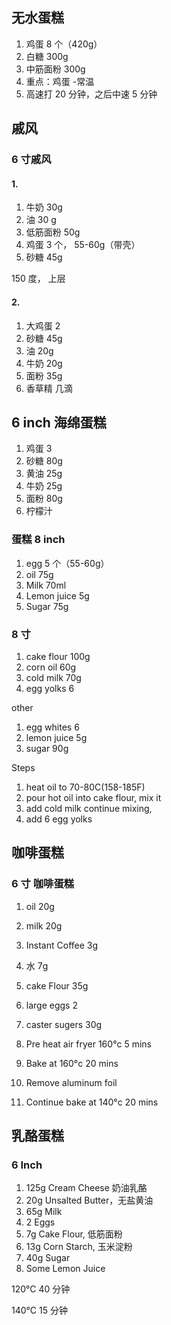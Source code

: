 ## 无水蛋糕

1. 鸡蛋 8 个（420g）
2. 白糖 300g
3. 中筋面粉 300g
4. 重点：鸡蛋 -常温
5. 高速打 20 分钟，之后中速 5 分钟

## 戚风

### 6 寸戚风

#### 1.

1. 牛奶 30g
2. 油 30 g
3. 低筋面粉 50g
4. 鸡蛋 3 个， 55-60g（带壳）
5. 砂糖 45g

150 度， 上层

#### 2.

1. 大鸡蛋 2
2. 砂糖 45g
3. 油 20g
4. 牛奶 20g
5. 面粉 35g
6. 香草精 几滴

## 6 inch 海绵蛋糕

1. 鸡蛋 3
2. 砂糖 80g
3. 黄油 25g
4. 牛奶 25g
5. 面粉 80g
6. 柠檬汁

### 蛋糕 8 inch

1. egg 5 个（55-60g）
2. oil 75g
3. Milk 70ml
4. Lemon juice 5g
5. Sugar 75g

### 8 寸

1. cake flour 100g
2. corn oil 60g
3. cold milk 70g
4. egg yolks 6

other

1. egg whites 6
2. lemon juice 5g
3. sugar 90g

Steps

1. heat oil to 70-80C(158-185F)
2. pour hot oil into cake flour, mix it
3. add cold milk continue mixing,
4. add 6 egg yolks

## 咖啡蛋糕

### 6 寸 咖啡蛋糕

1. oil 20g
2. milk 20g
3. Instant Coffee 3g
4. 水 7g
5. cake Flour 35g
6. large eggs 2
7. caster sugers 30g

8. Pre heat air fryer 160°c 5 mins
9. Bake at 160°c 20 mins
10. Remove aluminum foil
11. Continue bake at 140°c 20 mins

## 乳酪蛋糕

### 6 Inch

1. 125g Cream Cheese 奶油乳酪
2. 20g Unsalted Butter，无盐黄油
3. 65g Milk
4. 2 Eggs
5. 7g Cake Flour, 低筋面粉
6. 13g Corn Starch, 玉米淀粉
7. 40g Sugar
8. Some Lemon Juice

120°C 40 分钟

140°C 15 分钟

